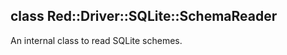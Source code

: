 class Red::Driver::SQLite::SchemaReader
---------------------------------------

An internal class to read SQLite schemes.

